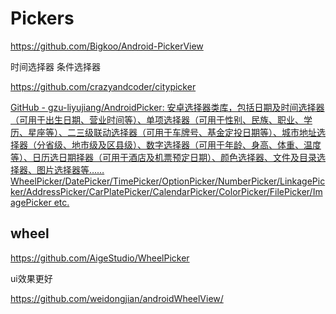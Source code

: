 # Pickers

https://github.com/Bigkoo/Android-PickerView

时间选择器 条件选择器

https://github.com/crazyandcoder/citypicker

[GitHub - gzu-liyujiang/AndroidPicker: 安卓选择器类库，包括日期及时间选择器（可用于出生日期、营业时间等）、单项选择器（可用于性别、民族、职业、学历、星座等）、二三级联动选择器（可用于车牌号、基金定投日期等）、城市地址选择器（分省级、地市级及区县级）、数字选择器（可用于年龄、身高、体重、温度等）、日历选日期择器（可用于酒店及机票预定日期）、颜色选择器、文件及目录选择器、图片选择器等……WheelPicker/DatePicker/TimePicker/OptionPicker/NumberPicker/LinkagePicker/AddressPicker/CarPlatePicker/CalendarPicker/ColorPicker/FilePicker/ImagePicker etc.](https://github.com/gzu-liyujiang/AndroidPicker)

## wheel

https://github.com/AigeStudio/WheelPicker

ui效果更好

https://github.com/weidongjian/androidWheelView/